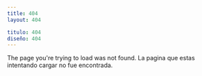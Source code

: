 ```yaml
---
title: 404
layout: 404

titulo: 404
diseño: 404
---
```


The page you're trying to load was not found.
La pagina que estas intentando cargar no fue encontrada.